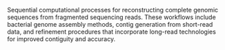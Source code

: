Sequential computational processes for reconstructing complete genomic sequences from fragmented 
sequencing reads. These workflows include bacterial genome assembly methods, contig generation from 
short-read data, and refinement procedures that incorporate long-read technologies for improved 
contiguity and accuracy.
